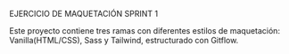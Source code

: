 EJERCICIO DE MAQUETACIÓN SPRINT 1

Este proyecto contiene tres ramas con diferentes estilos de maquetación: Vanilla(HTML/CSS), Sass y Tailwind, estructurado con Gitflow.
